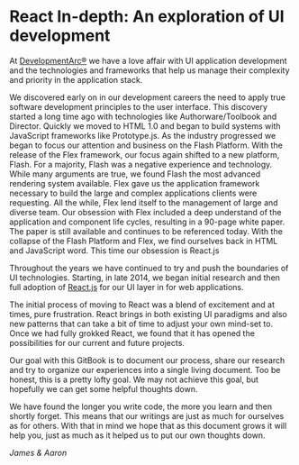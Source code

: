 # React In-depth: An exploration of UI development
At [DevelopmentArc&reg;](http://developmentarc.com) we have a love affair with UI application development and the technologies and frameworks that help us manage their complexity and priority in the application stack. 

We discovered early on in our development careers the need to apply true software development principles to the user interface. This discovery started a long time ago with technologies like Authorware/Toolbook and Director. Quickly we moved to HTML 1.0 and began to build systems with JavaScript frameworks like Prototype.js. As the industry progressed we began to focus our attention and business on the Flash Platform. With the release of the Flex framework, our focus again shifted to a new platform, Flash. For a majority, Flash was a negative experience and technology. While many arguments are true, we found Flash the most advanced rendering system available. Flex gave us the application framework necessary to build the large and complex applications clients were requesting. All the while, Flex lend itself to the management of large and diverse team. Our obsession with Flex included a deep understand of the application and component life cycles, resulting in a 90-page white paper. The paper is still available and continues to be referenced today. With the collapse of the Flash Platform and Flex, we find ourselves back in HTML and JavaScript word. This time our obsession is React.js

Throughout the years we have continued to try and push the boundaries of UI technologies. Starting, in late 2014, we began initial research and then full adoption of [React.js](https://facebook.github.io/react/) for our UI layer in for web applications.

The initial process of moving to React was a blend of excitement and at times, pure frustration. React brings in both existing UI paradigms and also new patterns that can take a bit of time to adjust your own mind-set to. Once we had fully grokked React, we found that it has opened the possibilities for our current and future projects.

Our goal with this GitBook is to document our process, share our research and try to organize our experiences into a single living document. Too be honest, this is a pretty lofty goal. We may not achieve this goal, but hopefully we can get some helpful thoughts down. 

We have found the longer you write code, the more you learn and then shortly forget. This means that our writings are just as much for ourselves as for others. With that in mind we hope that as this document grows it will help you, just as much as it helped us to put our own thoughts down.

*James & Aaron*
